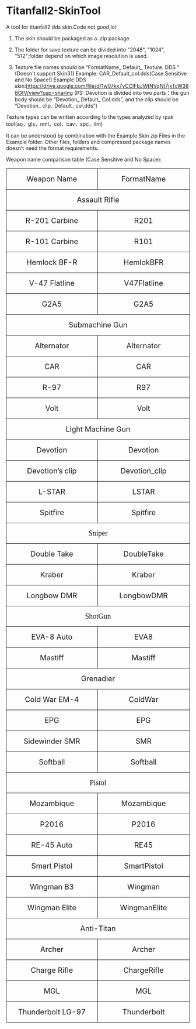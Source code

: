 # Titanfall2-SkinTool
A tool for titanfall2 dds skin.Code not good,lol

1.	The skin should be packaged as a .zip package

2.	The folder for save texture can be divided into "2048", "1024", "512";folder depend on which image resolution is used.

3.	Texture file names should be “FormatName_ Default_ Texture. DDS "(Doesn't support Skin31)
    Example: CAR_Default_col.dds(Case Sensitive and No Space!)
    Example DDS skin:https://drive.google.com/file/d/1w07kx7yCClFbJWtNVqNt7jxTcW388OfV/view?usp=sharing
(PS: Devotion is divided into two parts：the gun body should be “Devotion_ Default_ Col.dds”, and the clip should be “Devotion_ clip_ Default_ col.dds”)

Texture types can be written according to the types analyzed by rpak tool(ao，gls，nml，col，cav，spc，ilm)

It can be understood by combination with the Example Skin zip Files in the Example folder. Other files, folders and compressed package names doesn’t need the format requirements.

Weapon name comparison table (Case Sensitive and No Space):

<table class="MsoTableGrid" border="1" cellspacing="0" cellpadding="0" style="border-collapse:collapse;border:none;mso-border-alt:solid windowtext .5pt;
 mso-yfti-tbllook:1184;mso-padding-alt:0cm 5.4pt 0cm 5.4pt">
 <tbody><tr style="mso-yfti-irow:0;mso-yfti-firstrow:yes">
  <td width="355" valign="top" style="width:213.05pt;border:solid windowtext 1.0pt;
  mso-border-alt:solid windowtext .5pt;padding:0cm 5.4pt 0cm 5.4pt">
  <p class="MsoNormal" align="center" style="text-align:center"><span lang="EN-US" style="font-size:15.0pt">Weapon Name<o:p></o:p></span></p>
  </td>
  <td width="355" valign="top" style="width:213.05pt;border:solid windowtext 1.0pt;
  border-left:none;mso-border-left-alt:solid windowtext .5pt;mso-border-alt:
  solid windowtext .5pt;padding:0cm 5.4pt 0cm 5.4pt">
  <p class="MsoNormal" align="center" style="text-align:center"><span lang="EN-US" style="font-size:15.0pt">FormatName<o:p></o:p></span></p>
  </td>
 </tr>
 <tr style="mso-yfti-irow:1">
  <td width="710" colspan="2" valign="top" style="width:426.1pt;border:solid windowtext 1.0pt;
  border-top:none;mso-border-top-alt:solid windowtext .5pt;mso-border-alt:solid windowtext .5pt;
  padding:0cm 5.4pt 0cm 5.4pt">
  <p class="MsoNormal" align="center" style="text-align:center"><span lang="EN-US" style="font-size:15.0pt">Assault Rifle<o:p></o:p></span></p>
  </td>
 </tr>
 <tr style="mso-yfti-irow:2">
  <td width="355" valign="top" style="width:213.05pt;border:solid windowtext 1.0pt;
  border-top:none;mso-border-top-alt:solid windowtext .5pt;mso-border-alt:solid windowtext .5pt;
  padding:0cm 5.4pt 0cm 5.4pt">
  <p class="MsoNormal" align="center" style="margin-left:21.0pt;text-align:center;
  text-indent:-21.0pt"><span lang="EN-US" style="font-size:15.0pt">R-201 Carbine<o:p></o:p></span></p>
  </td>
  <td width="355" valign="top" style="width:213.05pt;border-top:none;border-left:
  none;border-bottom:solid windowtext 1.0pt;border-right:solid windowtext 1.0pt;
  mso-border-top-alt:solid windowtext .5pt;mso-border-left-alt:solid windowtext .5pt;
  mso-border-alt:solid windowtext .5pt;padding:0cm 5.4pt 0cm 5.4pt">
  <p class="MsoNormal" align="center" style="text-align:center"><span lang="EN-US" style="font-size:15.0pt">R201<o:p></o:p></span></p>
  </td>
 </tr>
 <tr style="mso-yfti-irow:3">
  <td width="355" valign="top" style="width:213.05pt;border:solid windowtext 1.0pt;
  border-top:none;mso-border-top-alt:solid windowtext .5pt;mso-border-alt:solid windowtext .5pt;
  padding:0cm 5.4pt 0cm 5.4pt">
  <p class="MsoNormal" align="center" style="text-align:center"><span lang="EN-US" style="font-size:15.0pt">R-101 Carbine<o:p></o:p></span></p>
  </td>
  <td width="355" valign="top" style="width:213.05pt;border-top:none;border-left:
  none;border-bottom:solid windowtext 1.0pt;border-right:solid windowtext 1.0pt;
  mso-border-top-alt:solid windowtext .5pt;mso-border-left-alt:solid windowtext .5pt;
  mso-border-alt:solid windowtext .5pt;padding:0cm 5.4pt 0cm 5.4pt">
  <p class="MsoNormal" align="center" style="text-align:center"><span lang="EN-US" style="font-size:15.0pt">R101<o:p></o:p></span></p>
  </td>
 </tr>
 <tr style="mso-yfti-irow:4">
  <td width="355" valign="top" style="width:213.05pt;border:solid windowtext 1.0pt;
  border-top:none;mso-border-top-alt:solid windowtext .5pt;mso-border-alt:solid windowtext .5pt;
  padding:0cm 5.4pt 0cm 5.4pt">
  <p class="MsoNormal" align="center" style="text-align:center"><span lang="EN-US" style="font-size:15.0pt">Hemlock BF-R<o:p></o:p></span></p>
  </td>
  <td width="355" valign="top" style="width:213.05pt;border-top:none;border-left:
  none;border-bottom:solid windowtext 1.0pt;border-right:solid windowtext 1.0pt;
  mso-border-top-alt:solid windowtext .5pt;mso-border-left-alt:solid windowtext .5pt;
  mso-border-alt:solid windowtext .5pt;padding:0cm 5.4pt 0cm 5.4pt">
  <p class="MsoNormal" align="center" style="text-align:center"><span lang="EN-US" style="font-size:15.0pt">HemlokBFR<o:p></o:p></span></p>
  </td>
 </tr>
 <tr style="mso-yfti-irow:5">
  <td width="355" valign="top" style="width:213.05pt;border:solid windowtext 1.0pt;
  border-top:none;mso-border-top-alt:solid windowtext .5pt;mso-border-alt:solid windowtext .5pt;
  padding:0cm 5.4pt 0cm 5.4pt">
  <p class="MsoNormal" align="center" style="text-align:center"><span lang="EN-US" style="font-size:15.0pt">V-47 Flatline<o:p></o:p></span></p>
  </td>
  <td width="355" valign="top" style="width:213.05pt;border-top:none;border-left:
  none;border-bottom:solid windowtext 1.0pt;border-right:solid windowtext 1.0pt;
  mso-border-top-alt:solid windowtext .5pt;mso-border-left-alt:solid windowtext .5pt;
  mso-border-alt:solid windowtext .5pt;padding:0cm 5.4pt 0cm 5.4pt">
  <p class="MsoNormal" align="center" style="text-align:center"><span lang="EN-US" style="font-size:15.0pt">V47Flatline<o:p></o:p></span></p>
  </td>
 </tr>
 <tr style="mso-yfti-irow:6">
  <td width="355" valign="top" style="width:213.05pt;border:solid windowtext 1.0pt;
  border-top:none;mso-border-top-alt:solid windowtext .5pt;mso-border-alt:solid windowtext .5pt;
  padding:0cm 5.4pt 0cm 5.4pt">
  <p class="MsoNormal" align="center" style="text-align:center"><span lang="EN-US" style="font-size:15.0pt">G2A5<o:p></o:p></span></p>
  </td>
  <td width="355" valign="top" style="width:213.05pt;border-top:none;border-left:
  none;border-bottom:solid windowtext 1.0pt;border-right:solid windowtext 1.0pt;
  mso-border-top-alt:solid windowtext .5pt;mso-border-left-alt:solid windowtext .5pt;
  mso-border-alt:solid windowtext .5pt;padding:0cm 5.4pt 0cm 5.4pt">
  <p class="MsoNormal" align="center" style="text-align:center"><span lang="EN-US" style="font-size:15.0pt">G2A5<o:p></o:p></span></p>
  </td>
 </tr>
 <tr style="mso-yfti-irow:7">
  <td width="710" colspan="2" valign="top" style="width:426.1pt;border:solid windowtext 1.0pt;
  border-top:none;mso-border-top-alt:solid windowtext .5pt;mso-border-alt:solid windowtext .5pt;
  padding:0cm 5.4pt 0cm 5.4pt">
  <p class="MsoNormal" align="center" style="text-align:center"><span lang="EN-US" style="font-size:15.0pt">Submachine Gun<o:p></o:p></span></p>
  </td>
 </tr>
 <tr style="mso-yfti-irow:8">
  <td width="355" valign="top" style="width:213.05pt;border:solid windowtext 1.0pt;
  border-top:none;mso-border-top-alt:solid windowtext .5pt;mso-border-alt:solid windowtext .5pt;
  padding:0cm 5.4pt 0cm 5.4pt">
  <p class="MsoNormal" align="center" style="text-align:center"><span lang="EN-US" style="font-size:15.0pt">Alternator<o:p></o:p></span></p>
  </td>
  <td width="355" valign="top" style="width:213.05pt;border-top:none;border-left:
  none;border-bottom:solid windowtext 1.0pt;border-right:solid windowtext 1.0pt;
  mso-border-top-alt:solid windowtext .5pt;mso-border-left-alt:solid windowtext .5pt;
  mso-border-alt:solid windowtext .5pt;padding:0cm 5.4pt 0cm 5.4pt">
  <p class="MsoNormal" align="center" style="text-align:center"><span lang="EN-US" style="font-size:15.0pt">Alternator<o:p></o:p></span></p>
  </td>
 </tr>
 <tr style="mso-yfti-irow:9">
  <td width="355" valign="top" style="width:213.05pt;border:solid windowtext 1.0pt;
  border-top:none;mso-border-top-alt:solid windowtext .5pt;mso-border-alt:solid windowtext .5pt;
  padding:0cm 5.4pt 0cm 5.4pt">
  <p class="MsoNormal" align="center" style="text-align:center"><span lang="EN-US" style="font-size:15.0pt">CAR<o:p></o:p></span></p>
  </td>
  <td width="355" valign="top" style="width:213.05pt;border-top:none;border-left:
  none;border-bottom:solid windowtext 1.0pt;border-right:solid windowtext 1.0pt;
  mso-border-top-alt:solid windowtext .5pt;mso-border-left-alt:solid windowtext .5pt;
  mso-border-alt:solid windowtext .5pt;padding:0cm 5.4pt 0cm 5.4pt">
  <p class="MsoNormal" align="center" style="text-align:center"><span lang="EN-US" style="font-size:15.0pt">CAR<o:p></o:p></span></p>
  </td>
 </tr>
 <tr style="mso-yfti-irow:10">
  <td width="355" valign="top" style="width:213.05pt;border:solid windowtext 1.0pt;
  border-top:none;mso-border-top-alt:solid windowtext .5pt;mso-border-alt:solid windowtext .5pt;
  padding:0cm 5.4pt 0cm 5.4pt">
  <p class="MsoNormal" align="center" style="text-align:center"><span lang="EN-US" style="font-size:15.0pt">R-97<o:p></o:p></span></p>
  </td>
  <td width="355" valign="top" style="width:213.05pt;border-top:none;border-left:
  none;border-bottom:solid windowtext 1.0pt;border-right:solid windowtext 1.0pt;
  mso-border-top-alt:solid windowtext .5pt;mso-border-left-alt:solid windowtext .5pt;
  mso-border-alt:solid windowtext .5pt;padding:0cm 5.4pt 0cm 5.4pt">
  <p class="MsoNormal" align="center" style="text-align:center"><span lang="EN-US" style="font-size:15.0pt">R97<o:p></o:p></span></p>
  </td>
 </tr>
 <tr style="mso-yfti-irow:11">
  <td width="355" valign="top" style="width:213.05pt;border:solid windowtext 1.0pt;
  border-top:none;mso-border-top-alt:solid windowtext .5pt;mso-border-alt:solid windowtext .5pt;
  padding:0cm 5.4pt 0cm 5.4pt">
  <p class="MsoNormal" align="center" style="text-align:center"><span lang="EN-US" style="font-size:15.0pt">Volt<o:p></o:p></span></p>
  </td>
  <td width="355" valign="top" style="width:213.05pt;border-top:none;border-left:
  none;border-bottom:solid windowtext 1.0pt;border-right:solid windowtext 1.0pt;
  mso-border-top-alt:solid windowtext .5pt;mso-border-left-alt:solid windowtext .5pt;
  mso-border-alt:solid windowtext .5pt;padding:0cm 5.4pt 0cm 5.4pt">
  <p class="MsoNormal" align="center" style="text-align:center"><span lang="EN-US" style="font-size:15.0pt">Volt<o:p></o:p></span></p>
  </td>
 </tr>
 <tr style="mso-yfti-irow:12">
  <td width="710" colspan="2" valign="top" style="width:426.1pt;border:solid windowtext 1.0pt;
  border-top:none;mso-border-top-alt:solid windowtext .5pt;mso-border-alt:solid windowtext .5pt;
  padding:0cm 5.4pt 0cm 5.4pt">
  <p class="MsoNormal" align="center" style="text-align:center"><span lang="EN-US" style="font-size:15.0pt">Light Machine Gun<o:p></o:p></span></p>
  </td>
 </tr>
 <tr style="mso-yfti-irow:13">
  <td width="355" valign="top" style="width:213.05pt;border:solid windowtext 1.0pt;
  border-top:none;mso-border-top-alt:solid windowtext .5pt;mso-border-alt:solid windowtext .5pt;
  padding:0cm 5.4pt 0cm 5.4pt">
  <p class="MsoNormal" align="center" style="text-align:center"><span lang="EN-US" style="font-size:15.0pt">Devotion<o:p></o:p></span></p>
  </td>
  <td width="355" valign="top" style="width:213.05pt;border-top:none;border-left:
  none;border-bottom:solid windowtext 1.0pt;border-right:solid windowtext 1.0pt;
  mso-border-top-alt:solid windowtext .5pt;mso-border-left-alt:solid windowtext .5pt;
  mso-border-alt:solid windowtext .5pt;padding:0cm 5.4pt 0cm 5.4pt">
  <p class="MsoNormal" align="center" style="text-align:center"><span lang="EN-US" style="font-size:15.0pt">Devotion<o:p></o:p></span></p>
  </td>
 </tr>
 <tr style="mso-yfti-irow:14">
  <td width="355" valign="top" style="width:213.05pt;border:solid windowtext 1.0pt;
  border-top:none;mso-border-top-alt:solid windowtext .5pt;mso-border-alt:solid windowtext .5pt;
  padding:0cm 5.4pt 0cm 5.4pt">
  <p class="MsoNormal" align="center" style="text-align:center"><span lang="EN-US" style="font-size:15.0pt">Devotion’s clip<o:p></o:p></span></p>
  </td>
  <td width="355" valign="top" style="width:213.05pt;border-top:none;border-left:
  none;border-bottom:solid windowtext 1.0pt;border-right:solid windowtext 1.0pt;
  mso-border-top-alt:solid windowtext .5pt;mso-border-left-alt:solid windowtext .5pt;
  mso-border-alt:solid windowtext .5pt;padding:0cm 5.4pt 0cm 5.4pt">
  <p class="MsoNormal" align="center" style="text-align:center"><span lang="EN-US" style="font-size:15.0pt">Devotion_clip<o:p></o:p></span></p>
  </td>
 </tr>
 <tr style="mso-yfti-irow:15">
  <td width="355" valign="top" style="width:213.05pt;border:solid windowtext 1.0pt;
  border-top:none;mso-border-top-alt:solid windowtext .5pt;mso-border-alt:solid windowtext .5pt;
  padding:0cm 5.4pt 0cm 5.4pt">
  <p class="MsoNormal" align="center" style="text-align:center"><span lang="EN-US" style="font-size:15.0pt">L-STAR<o:p></o:p></span></p>
  </td>
  <td width="355" valign="top" style="width:213.05pt;border-top:none;border-left:
  none;border-bottom:solid windowtext 1.0pt;border-right:solid windowtext 1.0pt;
  mso-border-top-alt:solid windowtext .5pt;mso-border-left-alt:solid windowtext .5pt;
  mso-border-alt:solid windowtext .5pt;padding:0cm 5.4pt 0cm 5.4pt">
  <p class="MsoNormal" align="center" style="text-align:center"><span lang="EN-US" style="font-size:15.0pt">LSTAR<o:p></o:p></span></p>
  </td>
 </tr>
 <tr style="mso-yfti-irow:16">
  <td width="355" valign="top" style="width:213.05pt;border:solid windowtext 1.0pt;
  border-top:none;mso-border-top-alt:solid windowtext .5pt;mso-border-alt:solid windowtext .5pt;
  padding:0cm 5.4pt 0cm 5.4pt">
  <p class="MsoNormal" align="center" style="text-align:center"><span lang="EN-US" style="font-size:15.0pt">Spitfire<o:p></o:p></span></p>
  </td>
  <td width="355" valign="top" style="width:213.05pt;border-top:none;border-left:
  none;border-bottom:solid windowtext 1.0pt;border-right:solid windowtext 1.0pt;
  mso-border-top-alt:solid windowtext .5pt;mso-border-left-alt:solid windowtext .5pt;
  mso-border-alt:solid windowtext .5pt;padding:0cm 5.4pt 0cm 5.4pt">
  <p class="MsoNormal" align="center" style="text-align:center"><span lang="EN-US" style="font-size:15.0pt">Spitfire<o:p></o:p></span></p>
  </td>
 </tr>
 <tr style="mso-yfti-irow:17">
  <td width="710" colspan="2" valign="top" style="width:426.1pt;border:solid windowtext 1.0pt;
  border-top:none;mso-border-top-alt:solid windowtext .5pt;mso-border-alt:solid windowtext .5pt;
  padding:0cm 5.4pt 0cm 5.4pt">
  <p class="MsoNormal" align="center" style="text-align:center"><span style="font-size:15.0pt;font-family:宋体;mso-ascii-font-family:Calibri;
  mso-ascii-theme-font:minor-latin;mso-fareast-font-family:宋体;mso-fareast-theme-font:
  minor-fareast;mso-hansi-font-family:Calibri;mso-hansi-theme-font:minor-latin">Sniper</span><span lang="EN-US" style="font-size:15.0pt"><o:p></o:p></span></p>
  </td>
 </tr>
 <tr style="mso-yfti-irow:18">
  <td width="355" valign="top" style="width:213.05pt;border:solid windowtext 1.0pt;
  border-top:none;mso-border-top-alt:solid windowtext .5pt;mso-border-alt:solid windowtext .5pt;
  padding:0cm 5.4pt 0cm 5.4pt">
  <p class="MsoNormal" align="center" style="text-align:center"><span lang="EN-US" style="font-size:15.0pt">Double Take<o:p></o:p></span></p>
  </td>
  <td width="355" valign="top" style="width:213.05pt;border-top:none;border-left:
  none;border-bottom:solid windowtext 1.0pt;border-right:solid windowtext 1.0pt;
  mso-border-top-alt:solid windowtext .5pt;mso-border-left-alt:solid windowtext .5pt;
  mso-border-alt:solid windowtext .5pt;padding:0cm 5.4pt 0cm 5.4pt">
  <p class="MsoNormal" align="center" style="text-align:center"><span lang="EN-US" style="font-size:15.0pt">DoubleTake<o:p></o:p></span></p>
  </td>
 </tr>
 <tr style="mso-yfti-irow:19">
  <td width="355" valign="top" style="width:213.05pt;border:solid windowtext 1.0pt;
  border-top:none;mso-border-top-alt:solid windowtext .5pt;mso-border-alt:solid windowtext .5pt;
  padding:0cm 5.4pt 0cm 5.4pt">
  <p class="MsoNormal" align="center" style="text-align:center"><span lang="EN-US" style="font-size:15.0pt">Kraber<o:p></o:p></span></p>
  </td>
  <td width="355" valign="top" style="width:213.05pt;border-top:none;border-left:
  none;border-bottom:solid windowtext 1.0pt;border-right:solid windowtext 1.0pt;
  mso-border-top-alt:solid windowtext .5pt;mso-border-left-alt:solid windowtext .5pt;
  mso-border-alt:solid windowtext .5pt;padding:0cm 5.4pt 0cm 5.4pt">
  <p class="MsoNormal" align="center" style="text-align:center"><span lang="EN-US" style="font-size:15.0pt">Kraber<o:p></o:p></span></p>
  </td>
 </tr>
 <tr style="mso-yfti-irow:20">
  <td width="355" valign="top" style="width:213.05pt;border:solid windowtext 1.0pt;
  border-top:none;mso-border-top-alt:solid windowtext .5pt;mso-border-alt:solid windowtext .5pt;
  padding:0cm 5.4pt 0cm 5.4pt">
  <p class="MsoNormal" align="center" style="text-align:center"><span lang="EN-US" style="font-size:15.0pt">Longbow DMR<o:p></o:p></span></p>
  </td>
  <td width="355" valign="top" style="width:213.05pt;border-top:none;border-left:
  none;border-bottom:solid windowtext 1.0pt;border-right:solid windowtext 1.0pt;
  mso-border-top-alt:solid windowtext .5pt;mso-border-left-alt:solid windowtext .5pt;
  mso-border-alt:solid windowtext .5pt;padding:0cm 5.4pt 0cm 5.4pt">
  <p class="MsoNormal" align="center" style="text-align:center"><span lang="EN-US" style="font-size:15.0pt">LongbowDMR<o:p></o:p></span></p>
  </td>
 </tr>
 <tr style="mso-yfti-irow:21">
  <td width="710" colspan="2" valign="top" style="width:426.1pt;border:solid windowtext 1.0pt;
  border-top:none;mso-border-top-alt:solid windowtext .5pt;mso-border-alt:solid windowtext .5pt;
  padding:0cm 5.4pt 0cm 5.4pt">
  <p class="MsoNormal" align="center" style="text-align:center"><span style="font-size:15.0pt;font-family:宋体;mso-ascii-font-family:Calibri;
  mso-ascii-theme-font:minor-latin;mso-fareast-font-family:宋体;mso-fareast-theme-font:
  minor-fareast;mso-hansi-font-family:Calibri;mso-hansi-theme-font:minor-latin">ShotGun</span><span lang="EN-US" style="font-size:15.0pt"><o:p></o:p></span></p>
  </td>
 </tr>
 <tr style="mso-yfti-irow:22">
  <td width="355" valign="top" style="width:213.05pt;border:solid windowtext 1.0pt;
  border-top:none;mso-border-top-alt:solid windowtext .5pt;mso-border-alt:solid windowtext .5pt;
  padding:0cm 5.4pt 0cm 5.4pt">
  <p class="MsoNormal" align="center" style="text-align:center"><span lang="EN-US" style="font-size:15.0pt">EVA-8 Auto<o:p></o:p></span></p>
  </td>
  <td width="355" valign="top" style="width:213.05pt;border-top:none;border-left:
  none;border-bottom:solid windowtext 1.0pt;border-right:solid windowtext 1.0pt;
  mso-border-top-alt:solid windowtext .5pt;mso-border-left-alt:solid windowtext .5pt;
  mso-border-alt:solid windowtext .5pt;padding:0cm 5.4pt 0cm 5.4pt">
  <p class="MsoNormal" align="center" style="text-align:center"><span lang="EN-US" style="font-size:15.0pt">EVA8<o:p></o:p></span></p>
  </td>
 </tr>
 <tr style="mso-yfti-irow:23">
  <td width="355" valign="top" style="width:213.05pt;border:solid windowtext 1.0pt;
  border-top:none;mso-border-top-alt:solid windowtext .5pt;mso-border-alt:solid windowtext .5pt;
  padding:0cm 5.4pt 0cm 5.4pt">
  <p class="MsoNormal" align="center" style="text-align:center"><span lang="EN-US" style="font-size:15.0pt">Mastiff<o:p></o:p></span></p>
  </td>
  <td width="355" valign="top" style="width:213.05pt;border-top:none;border-left:
  none;border-bottom:solid windowtext 1.0pt;border-right:solid windowtext 1.0pt;
  mso-border-top-alt:solid windowtext .5pt;mso-border-left-alt:solid windowtext .5pt;
  mso-border-alt:solid windowtext .5pt;padding:0cm 5.4pt 0cm 5.4pt">
  <p class="MsoNormal" align="center" style="text-align:center"><span lang="EN-US" style="font-size:15.0pt">Mastiff<o:p></o:p></span></p>
  </td>
 </tr>
 <tr style="mso-yfti-irow:24">
  <td width="710" colspan="2" valign="top" style="width:426.1pt;border:solid windowtext 1.0pt;
  border-top:none;mso-border-top-alt:solid windowtext .5pt;mso-border-alt:solid windowtext .5pt;
  padding:0cm 5.4pt 0cm 5.4pt">
  <p class="MsoNormal" align="center" style="text-align:center"><span lang="EN-US" style="font-size:15.0pt">Grenadier<o:p></o:p></span></p>
  </td>
 </tr>
 <tr style="mso-yfti-irow:25">
  <td width="355" valign="top" style="width:213.05pt;border:solid windowtext 1.0pt;
  border-top:none;mso-border-top-alt:solid windowtext .5pt;mso-border-alt:solid windowtext .5pt;
  padding:0cm 5.4pt 0cm 5.4pt">
  <p class="MsoNormal" align="center" style="text-align:center"><span lang="EN-US" style="font-size:15.0pt">Cold War EM-4<o:p></o:p></span></p>
  </td>
  <td width="355" valign="top" style="width:213.05pt;border-top:none;border-left:
  none;border-bottom:solid windowtext 1.0pt;border-right:solid windowtext 1.0pt;
  mso-border-top-alt:solid windowtext .5pt;mso-border-left-alt:solid windowtext .5pt;
  mso-border-alt:solid windowtext .5pt;padding:0cm 5.4pt 0cm 5.4pt">
  <p class="MsoNormal" align="center" style="text-align:center"><span lang="EN-US" style="font-size:15.0pt">ColdWar<o:p></o:p></span></p>
  </td>
 </tr>
 <tr style="mso-yfti-irow:26">
  <td width="355" valign="top" style="width:213.05pt;border:solid windowtext 1.0pt;
  border-top:none;mso-border-top-alt:solid windowtext .5pt;mso-border-alt:solid windowtext .5pt;
  padding:0cm 5.4pt 0cm 5.4pt">
  <p class="MsoNormal" align="center" style="text-align:center"><span lang="EN-US" style="font-size:15.0pt">EPG<o:p></o:p></span></p>
  </td>
  <td width="355" valign="top" style="width:213.05pt;border-top:none;border-left:
  none;border-bottom:solid windowtext 1.0pt;border-right:solid windowtext 1.0pt;
  mso-border-top-alt:solid windowtext .5pt;mso-border-left-alt:solid windowtext .5pt;
  mso-border-alt:solid windowtext .5pt;padding:0cm 5.4pt 0cm 5.4pt">
  <p class="MsoNormal" align="center" style="text-align:center"><span lang="EN-US" style="font-size:15.0pt">EPG<o:p></o:p></span></p>
  </td>
 </tr>
 <tr style="mso-yfti-irow:27">
  <td width="355" valign="top" style="width:213.05pt;border:solid windowtext 1.0pt;
  border-top:none;mso-border-top-alt:solid windowtext .5pt;mso-border-alt:solid windowtext .5pt;
  padding:0cm 5.4pt 0cm 5.4pt">
  <p class="MsoNormal" align="center" style="text-align:center"><span lang="EN-US" style="font-size:15.0pt">Sidewinder SMR<o:p></o:p></span></p>
  </td>
  <td width="355" valign="top" style="width:213.05pt;border-top:none;border-left:
  none;border-bottom:solid windowtext 1.0pt;border-right:solid windowtext 1.0pt;
  mso-border-top-alt:solid windowtext .5pt;mso-border-left-alt:solid windowtext .5pt;
  mso-border-alt:solid windowtext .5pt;padding:0cm 5.4pt 0cm 5.4pt">
  <p class="MsoNormal" align="center" style="text-align:center"><span lang="EN-US" style="font-size:15.0pt">SMR<o:p></o:p></span></p>
  </td>
 </tr>
 <tr style="mso-yfti-irow:28">
  <td width="355" valign="top" style="width:213.05pt;border:solid windowtext 1.0pt;
  border-top:none;mso-border-top-alt:solid windowtext .5pt;mso-border-alt:solid windowtext .5pt;
  padding:0cm 5.4pt 0cm 5.4pt">
  <p class="MsoNormal" align="center" style="text-align:center"><span lang="EN-US" style="font-size:15.0pt">Softball<o:p></o:p></span></p>
  </td>
  <td width="355" valign="top" style="width:213.05pt;border-top:none;border-left:
  none;border-bottom:solid windowtext 1.0pt;border-right:solid windowtext 1.0pt;
  mso-border-top-alt:solid windowtext .5pt;mso-border-left-alt:solid windowtext .5pt;
  mso-border-alt:solid windowtext .5pt;padding:0cm 5.4pt 0cm 5.4pt">
  <p class="MsoNormal" align="center" style="text-align:center"><span lang="EN-US" style="font-size:15.0pt">Softball<o:p></o:p></span></p>
  </td>
 </tr>
 <tr style="mso-yfti-irow:29">
  <td width="710" colspan="2" valign="top" style="width:426.1pt;border:solid windowtext 1.0pt;
  border-top:none;mso-border-top-alt:solid windowtext .5pt;mso-border-alt:solid windowtext .5pt;
  padding:0cm 5.4pt 0cm 5.4pt">
  <p class="MsoNormal" align="center" style="text-align:center"><span style="font-size:15.0pt;font-family:宋体;mso-ascii-font-family:Calibri;
  mso-ascii-theme-font:minor-latin;mso-fareast-font-family:宋体;mso-fareast-theme-font:
  minor-fareast;mso-hansi-font-family:Calibri;mso-hansi-theme-font:minor-latin">Pistol</span><span lang="EN-US" style="font-size:15.0pt"><o:p></o:p></span></p>
  </td>
 </tr>
 <tr style="mso-yfti-irow:30">
  <td width="355" valign="top" style="width:213.05pt;border:solid windowtext 1.0pt;
  border-top:none;mso-border-top-alt:solid windowtext .5pt;mso-border-alt:solid windowtext .5pt;
  padding:0cm 5.4pt 0cm 5.4pt">
  <p class="MsoNormal" align="center" style="text-align:center"><span lang="EN-US" style="font-size:15.0pt">Mozambique<o:p></o:p></span></p>
  </td>
  <td width="355" valign="top" style="width:213.05pt;border-top:none;border-left:
  none;border-bottom:solid windowtext 1.0pt;border-right:solid windowtext 1.0pt;
  mso-border-top-alt:solid windowtext .5pt;mso-border-left-alt:solid windowtext .5pt;
  mso-border-alt:solid windowtext .5pt;padding:0cm 5.4pt 0cm 5.4pt">
  <p class="MsoNormal" align="center" style="text-align:center"><span lang="EN-US" style="font-size:15.0pt">Mozambique<o:p></o:p></span></p>
  </td>
 </tr>
 <tr style="mso-yfti-irow:31">
  <td width="355" valign="top" style="width:213.05pt;border:solid windowtext 1.0pt;
  border-top:none;mso-border-top-alt:solid windowtext .5pt;mso-border-alt:solid windowtext .5pt;
  padding:0cm 5.4pt 0cm 5.4pt">
  <p class="MsoNormal" align="center" style="text-align:center"><span lang="EN-US" style="font-size:15.0pt">P2016<o:p></o:p></span></p>
  </td>
  <td width="355" valign="top" style="width:213.05pt;border-top:none;border-left:
  none;border-bottom:solid windowtext 1.0pt;border-right:solid windowtext 1.0pt;
  mso-border-top-alt:solid windowtext .5pt;mso-border-left-alt:solid windowtext .5pt;
  mso-border-alt:solid windowtext .5pt;padding:0cm 5.4pt 0cm 5.4pt">
  <p class="MsoNormal" align="center" style="text-align:center"><span lang="EN-US" style="font-size:15.0pt">P2016<o:p></o:p></span></p>
  </td>
 </tr>
 <tr style="mso-yfti-irow:32">
  <td width="355" valign="top" style="width:213.05pt;border:solid windowtext 1.0pt;
  border-top:none;mso-border-top-alt:solid windowtext .5pt;mso-border-alt:solid windowtext .5pt;
  padding:0cm 5.4pt 0cm 5.4pt">
  <p class="MsoNormal" align="center" style="text-align:center"><span lang="EN-US" style="font-size:15.0pt">RE-45 Auto<o:p></o:p></span></p>
  </td>
  <td width="355" valign="top" style="width:213.05pt;border-top:none;border-left:
  none;border-bottom:solid windowtext 1.0pt;border-right:solid windowtext 1.0pt;
  mso-border-top-alt:solid windowtext .5pt;mso-border-left-alt:solid windowtext .5pt;
  mso-border-alt:solid windowtext .5pt;padding:0cm 5.4pt 0cm 5.4pt">
  <p class="MsoNormal" align="center" style="text-align:center"><span lang="EN-US" style="font-size:15.0pt">RE45<o:p></o:p></span></p>
  </td>
 </tr>
 <tr style="mso-yfti-irow:33">
  <td width="355" valign="top" style="width:213.05pt;border:solid windowtext 1.0pt;
  border-top:none;mso-border-top-alt:solid windowtext .5pt;mso-border-alt:solid windowtext .5pt;
  padding:0cm 5.4pt 0cm 5.4pt">
  <p class="MsoNormal" align="center" style="text-align:center"><span lang="EN-US" style="font-size:15.0pt">Smart Pistol<o:p></o:p></span></p>
  </td>
  <td width="355" valign="top" style="width:213.05pt;border-top:none;border-left:
  none;border-bottom:solid windowtext 1.0pt;border-right:solid windowtext 1.0pt;
  mso-border-top-alt:solid windowtext .5pt;mso-border-left-alt:solid windowtext .5pt;
  mso-border-alt:solid windowtext .5pt;padding:0cm 5.4pt 0cm 5.4pt">
  <p class="MsoNormal" align="center" style="text-align:center"><span lang="EN-US" style="font-size:15.0pt">SmartPistol<o:p></o:p></span></p>
  </td>
 </tr>
 <tr style="mso-yfti-irow:34">
  <td width="355" valign="top" style="width:213.05pt;border:solid windowtext 1.0pt;
  border-top:none;mso-border-top-alt:solid windowtext .5pt;mso-border-alt:solid windowtext .5pt;
  padding:0cm 5.4pt 0cm 5.4pt">
  <p class="MsoNormal" align="center" style="text-align:center"><span lang="EN-US" style="font-size:15.0pt">Wingman B3<o:p></o:p></span></p>
  </td>
  <td width="355" valign="top" style="width:213.05pt;border-top:none;border-left:
  none;border-bottom:solid windowtext 1.0pt;border-right:solid windowtext 1.0pt;
  mso-border-top-alt:solid windowtext .5pt;mso-border-left-alt:solid windowtext .5pt;
  mso-border-alt:solid windowtext .5pt;padding:0cm 5.4pt 0cm 5.4pt">
  <p class="MsoNormal" align="center" style="text-align:center"><span lang="EN-US" style="font-size:15.0pt">Wingman<o:p></o:p></span></p>
  </td>
 </tr>
 <tr style="mso-yfti-irow:35">
  <td width="355" valign="top" style="width:213.05pt;border:solid windowtext 1.0pt;
  border-top:none;mso-border-top-alt:solid windowtext .5pt;mso-border-alt:solid windowtext .5pt;
  padding:0cm 5.4pt 0cm 5.4pt">
  <p class="MsoNormal" align="center" style="text-align:center"><span lang="EN-US" style="font-size:15.0pt">Wingman Elite<o:p></o:p></span></p>
  </td>
  <td width="355" valign="top" style="width:213.05pt;border-top:none;border-left:
  none;border-bottom:solid windowtext 1.0pt;border-right:solid windowtext 1.0pt;
  mso-border-top-alt:solid windowtext .5pt;mso-border-left-alt:solid windowtext .5pt;
  mso-border-alt:solid windowtext .5pt;padding:0cm 5.4pt 0cm 5.4pt">
  <p class="MsoNormal" align="center" style="text-align:center"><span lang="EN-US" style="font-size:15.0pt">WingmanElite<o:p></o:p></span></p>
  </td>
 </tr>
 <tr style="mso-yfti-irow:36">
  <td width="710" colspan="2" valign="top" style="width:426.1pt;border:solid windowtext 1.0pt;
  border-top:none;mso-border-top-alt:solid windowtext .5pt;mso-border-alt:solid windowtext .5pt;
  padding:0cm 5.4pt 0cm 5.4pt">
  <p class="MsoNormal" align="center" style="text-align:center"><span lang="EN-US" style="font-size:15.0pt">Anti-Titan<o:p></o:p></span></p>
  </td>
 </tr>
 <tr style="mso-yfti-irow:37">
  <td width="355" valign="top" style="width:213.05pt;border:solid windowtext 1.0pt;
  border-top:none;mso-border-top-alt:solid windowtext .5pt;mso-border-alt:solid windowtext .5pt;
  padding:0cm 5.4pt 0cm 5.4pt">
  <p class="MsoNormal" align="center" style="text-align:center"><span lang="EN-US" style="font-size:15.0pt">Archer<o:p></o:p></span></p>
  </td>
  <td width="355" valign="top" style="width:213.05pt;border-top:none;border-left:
  none;border-bottom:solid windowtext 1.0pt;border-right:solid windowtext 1.0pt;
  mso-border-top-alt:solid windowtext .5pt;mso-border-left-alt:solid windowtext .5pt;
  mso-border-alt:solid windowtext .5pt;padding:0cm 5.4pt 0cm 5.4pt">
  <p class="MsoNormal" align="center" style="text-align:center"><span lang="EN-US" style="font-size:15.0pt">Archer<o:p></o:p></span></p>
  </td>
 </tr>
 <tr style="mso-yfti-irow:38">
  <td width="355" valign="top" style="width:213.05pt;border:solid windowtext 1.0pt;
  border-top:none;mso-border-top-alt:solid windowtext .5pt;mso-border-alt:solid windowtext .5pt;
  padding:0cm 5.4pt 0cm 5.4pt">
  <p class="MsoNormal" align="center" style="text-align:center"><span lang="EN-US" style="font-size:15.0pt">Charge Rifle<o:p></o:p></span></p>
  </td>
  <td width="355" valign="top" style="width:213.05pt;border-top:none;border-left:
  none;border-bottom:solid windowtext 1.0pt;border-right:solid windowtext 1.0pt;
  mso-border-top-alt:solid windowtext .5pt;mso-border-left-alt:solid windowtext .5pt;
  mso-border-alt:solid windowtext .5pt;padding:0cm 5.4pt 0cm 5.4pt">
  <p class="MsoNormal" align="center" style="text-align:center"><span lang="EN-US" style="font-size:15.0pt">ChargeRifle<o:p></o:p></span></p>
  </td>
 </tr>
 <tr style="mso-yfti-irow:39">
  <td width="355" valign="top" style="width:213.05pt;border:solid windowtext 1.0pt;
  border-top:none;mso-border-top-alt:solid windowtext .5pt;mso-border-alt:solid windowtext .5pt;
  padding:0cm 5.4pt 0cm 5.4pt">
  <p class="MsoNormal" align="center" style="text-align:center"><span lang="EN-US" style="font-size:15.0pt">MGL<o:p></o:p></span></p>
  </td>
  <td width="355" valign="top" style="width:213.05pt;border-top:none;border-left:
  none;border-bottom:solid windowtext 1.0pt;border-right:solid windowtext 1.0pt;
  mso-border-top-alt:solid windowtext .5pt;mso-border-left-alt:solid windowtext .5pt;
  mso-border-alt:solid windowtext .5pt;padding:0cm 5.4pt 0cm 5.4pt">
  <p class="MsoNormal" align="center" style="text-align:center"><span lang="EN-US" style="font-size:15.0pt">MGL<o:p></o:p></span></p>
  </td>
 </tr>
 <tr style="mso-yfti-irow:40;mso-yfti-lastrow:yes">
  <td width="355" valign="top" style="width:213.05pt;border:solid windowtext 1.0pt;
  border-top:none;mso-border-top-alt:solid windowtext .5pt;mso-border-alt:solid windowtext .5pt;
  padding:0cm 5.4pt 0cm 5.4pt">
  <p class="MsoNormal" align="center" style="text-align:center"><span lang="EN-US" style="font-size:15.0pt">Thunderbolt LG-97<o:p></o:p></span></p>
  </td>
  <td width="355" valign="top" style="width:213.05pt;border-top:none;border-left:
  none;border-bottom:solid windowtext 1.0pt;border-right:solid windowtext 1.0pt;
  mso-border-top-alt:solid windowtext .5pt;mso-border-left-alt:solid windowtext .5pt;
  mso-border-alt:solid windowtext .5pt;padding:0cm 5.4pt 0cm 5.4pt">
  <p class="MsoNormal" align="center" style="text-align:center"><span lang="EN-US" style="font-size:15.0pt">Thunderbolt<o:p></o:p></span></p>
  </td>
 </tr>
</tbody></table>
